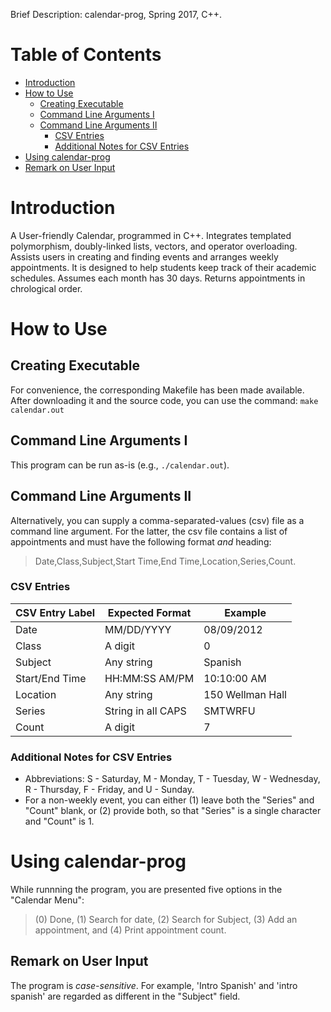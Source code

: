 Brief Description: calendar-prog, Spring 2017, C++.

# Table of Contents
* [Introduction](https://github.com/jschhie/calendar-prog/blob/readme-edits/README.md#introduction)
* [How to Use](https://github.com/jschhie/calendar-prog/blob/readme-edits/README.md#how-to-use)
  * [Creating Executable](https://github.com/jschhie/calendar-prog/blob/readme-edits/README.md#creating-executable)
  * [Command Line Arguments I](https://github.com/jschhie/calendar-prog/blob/readme-edits/README.md#command-line-arguments-i)
  * [Command Line Arguments II](https://github.com/jschhie/calendar-prog/blob/readme-edits/README.md#command-line-arguments-ii)
    - [CSV Entries](https://github.com/jschhie/calendar-prog/blob/readme-edits/README.md#csv-entries)
    - [Additional Notes for CSV Entries](https://github.com/jschhie/calendar-prog/blob/readme-edits/README.md#additional-notes-for-csv-entries)
 * [Using calendar-prog](https://github.com/jschhie/calendar-prog/blob/readme-edits/README.md#using-calendar-prog)
  * [Remark on User Input](https://github.com/jschhie/calendar-prog/blob/readme-edits/README.md#remark-on-user-input)
    
# Introduction
A User-friendly Calendar, programmed in C++. Integrates templated polymorphism, doubly-linked lists, vectors, and operator overloading. 
Assists users in creating and finding events and arranges weekly appointments. It is designed to help students keep track of their academic schedules. 
Assumes each month has 30 days. Returns appointments in chrological order.


# How to Use

## Creating Executable
For convenience, the corresponding Makefile has been made available. After downloading it and the source code, you can use the command: 
```make calendar.out```

## Command Line Arguments I
This program can be run as-is (e.g., ```./calendar.out```). 

## Command Line Arguments II 
Alternatively, you can supply a comma-separated-values (csv) file as a command line argument.
For the latter, the csv file contains a list of appointments and must have the following format *and* heading:
> Date,Class,Subject,Start Time,End Time,Location,Series,Count.

### CSV Entries
| CSV Entry Label   | Expected Format     | Example           |
| ----------------- | -----------------   | -------           |
| Date              | MM/DD/YYYY          | 08/09/2012        |
| Class             | A digit             | 0                 |
| Subject           | Any string          | Spanish           |
| Start/End Time    | HH:MM:SS AM/PM      | 10:10:00 AM       |
| Location          | Any string          | 150 Wellman Hall  |
| Series            | String in all CAPS  | SMTWRFU       |
| Count             | A digit             | 7                 |

### Additional Notes for CSV Entries
* Abbreviations: S - Saturday, M - Monday, T - Tuesday, W - Wednesday, R - Thursday, F - Friday, and U - Sunday.
* For a non-weekly event, you can either (1) leave both the "Series" and "Count" blank, 
or (2) provide both, so that "Series" is a single character and "Count" is 1.   

# Using calendar-prog

While runnning the program, you are presented five options in the "Calendar Menu": 
> (0) Done, (1) Search for date, (2) Search for Subject, (3) Add an appointment, and (4) Print appointment count. 

## Remark on User Input
The program is *case-sensitive*. For example, 'Intro Spanish' and 'intro spanish' are regarded as different in the "Subject" field. 

